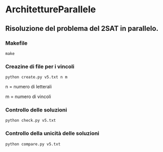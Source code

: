 # ArchitettureParallele

## Risoluzione del problema del 2SAT in parallelo.

### Makefile
```
make
```

### Creazine di file per i vincoli
```
python create.py v5.txt n m
```
n = numero di letterali

m = numero di vincoli

### Controllo delle soluzioni
```
python check.py v5.txt
```

### Controllo della unicità delle soluzioni
```
python compare.py v5.txt
```
